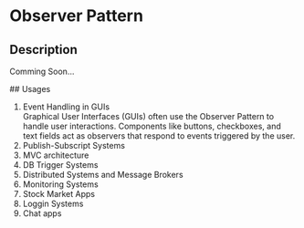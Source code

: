 # Observer Pattern
## Description
<p>Comming Soon...</p>
##  Usages
<ol>
    <li>Event Handling in GUIs</li>
        Graphical User Interfaces (GUIs) often use the Observer Pattern to handle user interactions. Components like buttons, checkboxes, and text fields act as observers that respond to events triggered by the user.
    <li>Publish-Subscript Systems</li>
    <li>MVC architecture</li>
    <li>DB Trigger Systems</li>
    <li>Distributed Systems and Message Brokers</li>
    <li>Monitoring Systems</li>
    <li>Stock Market Apps</li>
    <li>Loggin Systems</li>
    <li>Chat apps</li>
</ol>
